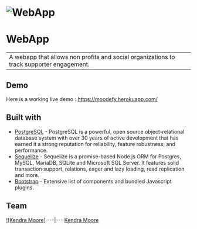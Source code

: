 

# ![WebApp](https://i.ibb.co/6RX0qy2/Screen-Shot-2021-05-20-at-10-49-21-AM.png)
# WebApp
<table>
<tr>
<td>
  A webapp that allows non profits and social organizations to track supporter engagement.
</td>
</tr>
</table>


## Demo
Here is a working live demo :  https://moodefy.herokuapp.com/


## Built with 

- [PostgreSQL](https://www.postgresql.org/) - PostgreSQL is a powerful, open source object-relational database system with over 30 years of active development that has earned it a strong reputation for reliability, feature robustness, and performance.
- [Sequelize](https://sequelize.org/) - Sequelize is a promise-based Node.js ORM for Postgres, MySQL, MariaDB, SQLite and Microsoft SQL Server. It features solid transaction support, relations, eager and lazy loading, read replication and more.
- [Bootstrap](http://getbootstrap.com/) - Extensive list of components and bundled Javascript plugins.


## Team

[![Kendra Moore]](https://github.com/kendrajmoore) 
---|---
[Kendra Moore ](https://github.com/kendrajmoore) 


